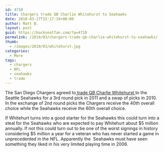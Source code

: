 ```yaml
---
id: 4710
title: Chargers trade QB Charlie Whitehurst to Seahawks
date: 2010-03-17T15:17:19+00:00
author: Matt B.
layout: post
guid: https://backseatfan.com/?p=4710
permalink: /2010/03/chargers-trade-qb-charlie-whitehurst-to-seahawks/
thumb:
  - /images/2010/03/whitehurst.jpg
categories:
  - More
tags:
  - chargers
  - NFL
  - seahawks
  - trade
---
```


<div class="entry">
  <p>
    The San Diego Chargers agreed to<a href="http://espn.go.com/blog/nfcwest/post/_/id/15707/seahawks-betting-big-on-whitehurst"> trade QB Charlie Whitehurst </a>to the Seattle Seahawks for a 3rd round pick in 2011 and a swap of picks in 2010. In the exchange of 2nd round picks the Chargers receive the 40th overall choice while the Seahawks receive the 60th overall choice.
  </p>

  <p>
    If Whitehurt turns into a good starter for the Seahawks this could turn into a steal for the Seahawks who are expected to pay Whitehurt about $5 million annually. If not this could turn out to be one of the worst signings in history considering $5 million a year for a veteran who has never started a game in unprecedented in the NFL. Apparently the  Seahawks must have seen something they liked in his very limited playing time in 2006.
  </p>
</div>
